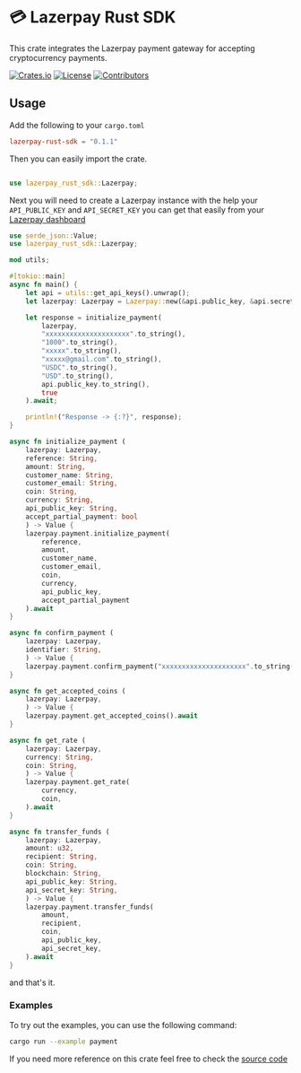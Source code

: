 # 💳 Lazerpay Rust SDK

This crate integrates the Lazerpay payment gateway for accepting cryptocurrency payments.

[![Crates.io][crate-src]][crate-href] [![License][license-src]][license-href] [![Contributors][contributors-src]][contributors-href]

## Usage

Add the following to your `cargo.toml`

```toml
lazerpay-rust-sdk = "0.1.1"
```

Then you can easily import the crate.

```rust

use lazerpay_rust_sdk::Lazerpay;

```

Next you will need to create a Lazerpay instance with the help your `API_PUBLIC_KEY` and `API_SECRET_KEY` you can get that easily from your [Lazerpay dashboard](https://beta.lazerpay.finance/)

```rust
use serde_json::Value;
use lazerpay_rust_sdk::Lazerpay;

mod utils;

#[tokio::main]
async fn main() {
    let api = utils::get_api_keys().unwrap();
    let lazerpay: Lazerpay = Lazerpay::new(&api.public_key, &api.secret_key);

    let response = initialize_payment(
        lazerpay,
        "xxxxxxxxxxxxxxxxxxxxx".to_string(),
        "1000".to_string(),
        "xxxxx".to_string(),
        "xxxxx@gmail.com".to_string(),
        "USDC".to_string(),
        "USD".to_string(),
        api.public_key.to_string(),
        true
    ).await;

    println!("Response -> {:?}", response);
}

async fn initialize_payment (
    lazerpay: Lazerpay,
    reference: String,
    amount: String,
    customer_name: String,
    customer_email: String,
    coin: String,
    currency: String,
    api_public_key: String,
    accept_partial_payment: bool
    ) -> Value {
    lazerpay.payment.initialize_payment(
        reference,
        amount,
        customer_name,
        customer_email,
        coin,
        currency,
        api_public_key,
        accept_partial_payment
    ).await
}

async fn confirm_payment (
    lazerpay: Lazerpay,
    identifier: String,
    ) -> Value {
    lazerpay.payment.confirm_payment("xxxxxxxxxxxxxxxxxxxxx".to_string()).await
}

async fn get_accepted_coins (
    lazerpay: Lazerpay,
    ) -> Value {
    lazerpay.payment.get_accepted_coins().await
}

async fn get_rate (
    lazerpay: Lazerpay,
    currency: String,
    coin: String,
    ) -> Value {
    lazerpay.payment.get_rate(
        currency,
        coin,
    ).await
}

async fn transfer_funds (
    lazerpay: Lazerpay,
    amount: u32,
    recipient: String,
    coin: String,
    blockchain: String,
    api_public_key: String,
    api_secret_key: String,
    ) -> Value {
    lazerpay.payment.transfer_funds(
        amount,
        recipient,
        coin,
        api_public_key,
        api_secret_key,
    ).await
}
```

and that's it.

### Examples

To try out the examples, you can use the following command:

```sh
cargo run --example payment
```

If you need more reference on this crate feel free to check the [source code](https://github.com/Lord-sarcastic/lazerpay-rust-sdk/tree/master/src)

[crate-src]: https://img.shields.io/crates/v/lazerpay-rust-sdk
[crate-href]: https://crates.io/crates/lazerpay-rust-sdk
[license-src]: https://img.shields.io/badge/License-MIT-blue.svg
[license-href]: https://github.com/Lord-sarcastic/lazerpay-rust-sdk/blob/master/LICENSE
[contributors-src]: https://img.shields.io/github/contributors/Lord-sarcastic/lazerpay-rust-sdk
[contributors-href]: https://github.com/TribecaHQ/tribeca/graphs/contributors
